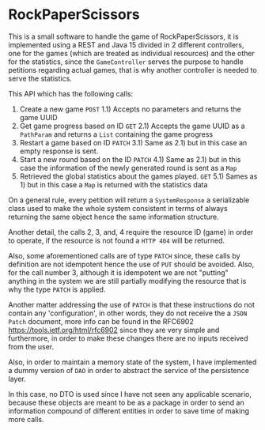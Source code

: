 # RockPaperScissors

This is a small software to handle the game of RockPaperScissors, it is implemented using a REST and Java 15
divided in 2 different controllers, one for the games (which are treated as individual resources)
and the other for the statistics, since the `GameController` serves the purpose to handle petitions regarding actual
games, that is why another controller is needed to serve the statistics.

This API which has the following calls:

1) Create a new game `POST`
   1.1) Accepts no parameters and returns the game UUID
2) Get game progress based on ID `GET`
   2.1) Accepts the game UUID as a `PathParam` and returns a `List` containing the game progress
3) Restart a game based on ID `PATCH`
   3.1) Same as 2.1) but in this case an empty response is sent.
4) Start a new round based on the ID `PATCH`
   4.1) Same as 2.1) but in this case the information of the newly generated round is sent as a `Map`
5) Retrieved the global statistics about the games played. `GET`
   5.1) Sames as 1) but in this case a `Map` is returned with the statistics data

On a general rule, every petition will return a `SystemResponse` a serializable class used to make
the whole system consistent in terms of always returning the same object hence the same information structure. 

Another detail, the calls 2, 3, and, 4 require the resource ID (game) in order to operate, if the resource is not
found a `HTTP 404` will be returned.

Also, some aforementioned calls are of type `PATCH` since, these calls by definition are not idempotent hence the use of
`PUT` should be avoided. Also, for the call number 3, although it is idempotent we are not "putting" anything in the system
we are still partially modifying the resource that is why the type `PATCH` is applied.

Another matter addressing the use of `PATCH` is that these instructions do not contain any 'configuration', in other words,
they do not receive the a `JSON Patch` document, more info can be found in the RFC6902 https://tools.ietf.org/html/rfc6902
since they are very simple and furthermore, in order to make these changes there are no inputs received from the user.

Also, in order to maintain a memory state of the system, I have implemented a dummy version of `DAO` in order to abstract
the service of the persistence layer.

In this case, no DTO is used since I have not seen any applicable scenario, because these objects are meant to be
as a package in order to send an information compound of different entities in order to save time of making more calls.

